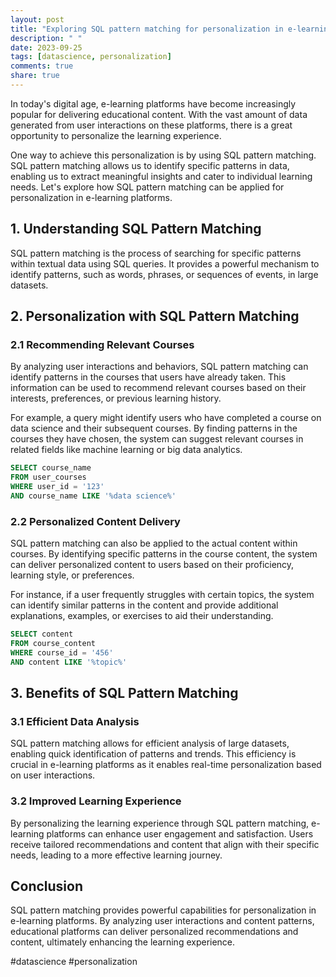 ```yaml
---
layout: post
title: "Exploring SQL pattern matching for personalization in e-learning platforms"
description: " "
date: 2023-09-25
tags: [datascience, personalization]
comments: true
share: true
---
```


In today's digital age, e-learning platforms have become increasingly popular for delivering educational content. With the vast amount of data generated from user interactions on these platforms, there is a great opportunity to personalize the learning experience.

One way to achieve this personalization is by using SQL pattern matching. SQL pattern matching allows us to identify specific patterns in data, enabling us to extract meaningful insights and cater to individual learning needs. Let's explore how SQL pattern matching can be applied for personalization in e-learning platforms.

## 1. Understanding SQL Pattern Matching

SQL pattern matching is the process of searching for specific patterns within textual data using SQL queries. It provides a powerful mechanism to identify patterns, such as words, phrases, or sequences of events, in large datasets.

## 2. Personalization with SQL Pattern Matching

### 2.1 Recommending Relevant Courses

By analyzing user interactions and behaviors, SQL pattern matching can identify patterns in the courses that users have already taken. This information can be used to recommend relevant courses based on their interests, preferences, or previous learning history.

For example, a query might identify users who have completed a course on data science and their subsequent courses. By finding patterns in the courses they have chosen, the system can suggest relevant courses in related fields like machine learning or big data analytics.

```sql
SELECT course_name
FROM user_courses
WHERE user_id = '123'
AND course_name LIKE '%data science%'
```

### 2.2 Personalized Content Delivery

SQL pattern matching can also be applied to the actual content within courses. By identifying specific patterns in the course content, the system can deliver personalized content to users based on their proficiency, learning style, or preferences.

For instance, if a user frequently struggles with certain topics, the system can identify similar patterns in the content and provide additional explanations, examples, or exercises to aid their understanding.

```sql
SELECT content
FROM course_content
WHERE course_id = '456'
AND content LIKE '%topic%'
```

## 3. Benefits of SQL Pattern Matching

### 3.1 Efficient Data Analysis

SQL pattern matching allows for efficient analysis of large datasets, enabling quick identification of patterns and trends. This efficiency is crucial in e-learning platforms as it enables real-time personalization based on user interactions.

### 3.2 Improved Learning Experience

By personalizing the learning experience through SQL pattern matching, e-learning platforms can enhance user engagement and satisfaction. Users receive tailored recommendations and content that align with their specific needs, leading to a more effective learning journey.

## Conclusion

SQL pattern matching provides powerful capabilities for personalization in e-learning platforms. By analyzing user interactions and content patterns, educational platforms can deliver personalized recommendations and content, ultimately enhancing the learning experience.

#datascience #personalization